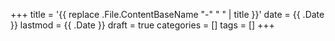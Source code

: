 +++
title = '{{ replace .File.ContentBaseName "-" " " | title }}'
date = {{ .Date }}
lastmod = {{ .Date }}
draft = true
categories = []
tags = []
+++

